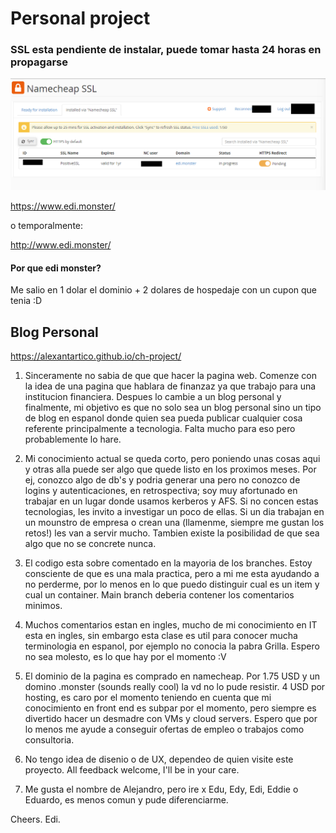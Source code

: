 # Personal project

### SSL esta pendiente de instalar, puede tomar hasta 24 horas en propagarse

![Pending SSL installation](./images/pending_ssl.png)

https://www.edi.monster/


o temporalmente:

http://www.edi.monster/

#### Por que edi monster? 
Me salio en 1 dolar el dominio + 2 dolares de hospedaje con un cupon que tenia :D


## Blog Personal

https://alexantartico.github.io/ch-project/

1. Sinceramente no sabia de que que hacer la pagina web. Comenze con la idea de una pagina que hablara de finanzaz ya que trabajo para una institucion financiera. Despues lo cambie a un blog personal y finalmente, mi objetivo es que no solo sea un blog personal sino un tipo de blog en espanol donde quien sea pueda publicar cualquier cosa referente principalmente a tecnologia. Falta mucho para eso pero probablemente lo hare.



2. Mi conocimiento actual se queda corto, pero poniendo unas cosas aqui y otras alla puede ser algo que quede listo en los proximos meses. Por ej, conozco algo de db's y podria generar una pero no conozco de logins y autenticaciones, en retrospectiva; soy muy afortunado en trabajar en un lugar donde usamos kerberos y AFS. Si no concen estas tecnologias, les invito a investigar un poco de ellas. Si un dia trabajan en un mounstro de empresa o crean una (llamenme, siempre me gustan los retos!) les van a servir mucho. Tambien existe la posibilidad de que sea algo que no se concrete nunca.

3. El codigo esta sobre comentado en la mayoria de los branches. Estoy consciente de que es una mala practica, pero a mi me esta ayudando a no perderme, por lo menos en lo que puedo distinguir cual es un item y cual un container. Main branch deberia contener los comentarios minimos.

4. Muchos comentarios estan en ingles, mucho de mi conocimiento en IT esta en ingles, sin embargo esta clase es util para conocer mucha terminologia en espanol, por ejemplo no conocia la pabra Grilla. Espero no sea molesto, es lo que hay por el momento :V

5. El dominio de la pagina es comprado en namecheap. Por 1.75 USD y un domino .monster (sounds really cool) la vd no lo pude resistir. 4 USD por hosting, es caro por el momento teniendo en cuenta que mi conocimiento en front end es subpar por el momento, pero siempre es divertido hacer un desmadre con VMs y cloud servers. Espero que por lo menos me ayude a conseguir ofertas de empleo o trabajos como consultoria.

6. No tengo idea de disenio o de UX, dependeo de quien visite este proyecto. All feedback welcome, I'll be in your care.

7. Me gusta el nombre de Alejandro, pero ire x Edu, Edy, Edi, Eddie o Eduardo, es menos comun y pude diferenciarme.

Cheers.
Edi.